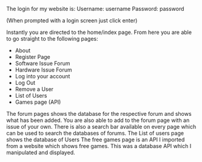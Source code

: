 The login for my website is:
Username: username 
Password: password

(When prompted with a login screen just click enter)

Instantly you are directed to the home/index page. From here you are able to go straight to the following pages:
- About
- Register Page
- Software Issue Forum
- Hardware Issue Forum
- Log into your account
- Log Out
- Remove a User
- List of Users
- Games page (API)

The forum pages shows the database for the respective forum and shows what has been added. You are also able to add to the forum page with an issue of your own. 
There is also a search bar available on every page which can be used to search the databases of forums.
The List of users page shows the database of Users
The free games page is an API I imported from a website which shows free games. This was a database API which I manipulated and displayed. 